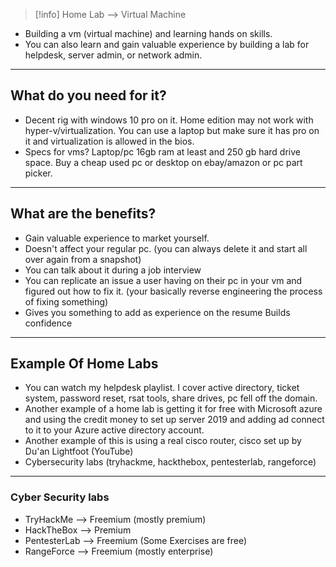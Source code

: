 
>[!info]
>Home Lab --> Virtual Machine

- Building a vm (virtual machine) and learning hands on skills.
- You can also learn and gain valuable experience by building a lab for helpdesk, server admin, or network admin.

---

## What do you need for it?

- Decent rig with windows 10 pro on it. Home edition may not work with hyper-v/virtualization. You can use a laptop but make sure it has pro on it and virtualization is allowed in the bios. 
- Specs for vms? Laptop/pc 16gb ram at least and 250 gb hard drive space. Buy a cheap used pc or desktop on ebay/amazon or pc part picker.

---

## What are the benefits? 
- Gain valuable experience to market yourself.
- Doesn't affect your regular pc. (you can always delete it and start all over again from a snapshot) 
- You can talk about it during a job interview 
- You can replicate an issue a user having on their pc in your vm and figured out how to fix it. (your basically reverse engineering the process of fixing something) 
- Gives you something to add as experience on the resume Builds confidence

---

## Example Of Home Labs
- You can watch my helpdesk playlist. I cover active directory, ticket system, password reset, rsat tools, share drives, pc fell off the domain.
- Another example of a home lab is getting it for free with Microsoft azure and using the credit money to set up server 2019 and adding ad connect to it to your Azure active directory account.
- Another example of this is using a real cisco router, cisco set up by Du'an Lightfoot (YouTube)
- Cybersecurity labs (tryhackme, hackthebox, pentesterlab, rangeforce)

---

### Cyber Security labs

- TryHackMe -->  Freemium (mostly premium)
- HackTheBox --> Premium
- PentesterLab --> Freemium (Some Exercises are free)
- RangeForce --> Freemium (mostly enterprise)